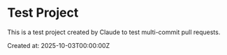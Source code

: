 # Test Project

This is a test project created by Claude to test multi-commit pull requests.

Created at: 2025-10-03T00:00:00Z
